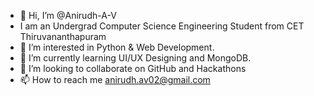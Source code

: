 - 👋 Hi, I’m @Anirudh-A-V
- I am an Undergrad Computer Science Engineering Student from CET Thiruvananthapuram
- 👀 I’m interested in Python & Web Development.
- 🌱 I’m currently learning UI/UX Designing and MongoDB.
- 💞️ I’m looking to collaborate on GitHub and Hackathons
- 📫 How to reach me anirudh.av02@gmail.com

<!---
Anirudh-A-V/Anirudh-A-V is a ✨ special ✨ repository because its `README.md` (this file) appears on your GitHub profile.
You can click the Preview link to take a look at your changes.
--->
